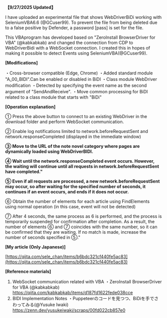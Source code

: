 **【9/27/2025 Updated】**

I have uploaded an experimental file that shows WebDriverBiDi working with SeleniumVBA6.6 (@GCuser99).
To prevent the file from being deleted due to a false positive by Defender, a password [pass] is set for the file.

This VBAprogram has developed based on "ZeroInstall BrowserDriver for VBA" (@kabkabkab) and changed the connection from CDP to WebDriverBidi with a WebSocket connection. I created this in hopes of making it possible to detect Events using SeleniumVBA(@GCuser99).

**[Modifications]**

・Cross-browser compatible (Edge, Chrome)
・Added standard module "A_00_BIDI".Can be enabled or disabled in BiDI
・Class module WebDriver modification
・Detected by specifying the event name as the second argument of "SendAndReceive".
・Move common processing for BiDI related to a class module that starts with "BiDi"

**[Operation explanation]**

① Press the above button to connect to an existing WebDriver in the download folder and perform WebSocket communication.

② Enable log notifications limited to network.beforeRequestSent and network.responseCompleted (displayed in the immediate window)

**③ Move to the URL of the note novel category where pages are dynamically loaded using WebDriverBIDI.**

**④ Wait until the network.responseCompleted event occurs.
However, the waiting will continue until all requests in network.beforeRequestSent have completed."**

**⑤ Even if all requests are processed, a new network.beforeRequestSent may occur, so after waiting for the specified number of seconds, it continues if an event occurs, and ends if it does not occur.**

⑥ Obtain the number of elements for each article using FindElements using normal operation (in this case, event will not be detected)

⑦ After 4 seconds, the same process as 6 is performed, and the process is temporarily suspended for confirmation after completion.
As a result, the number of elements ⑥ and ⑦ coincides with the same number, so it can be confirmed that they are waiting.
If no match is made, increase the number of seconds specified in ⑤."


**[My article (Only Japanese)]**

[https://qiita.com/sele_chan/items/b6bdc321cf440fe5ac83](https://qiita.com/sele_chan/items/b6bdc321cf440fe5ac83)


**[Reference materials]**
1. WebSocket communication related with VBA
・ZeroInstall BrowserDriver for VBA (@kabkabkab)
https://qiita.com/kabkabkab/items/d187fd1622fede038cce
2. BIDI Implementation Notes
・Puppeteerのコードを見つつ、BiDiを手でさわってみる(@Yusuke Iwaki)
https://zenn.dev/yusukeiwaki/scraps/00fd022cb857e0
